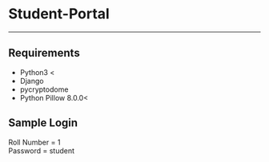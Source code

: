 # Student-Portal
<hr>
<h2>Requirements</h2>
<ul>
  <li>Python3 <</li>
  <li>Django</li>
  <li>pycryptodome</li>
  <li>Python Pillow 8.0.0<</li>
</ul>
<h2>Sample Login</h2>
<span>Roll Number = 1</span></br>
<span>Password = student</span>
